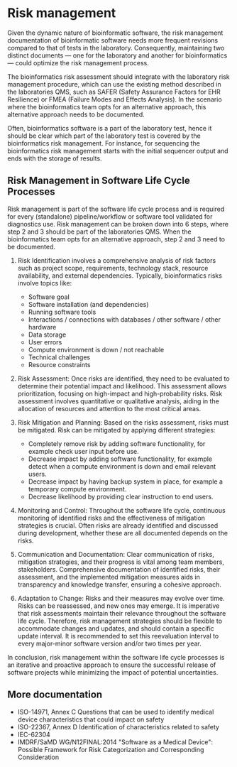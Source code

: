 # Risk management

Given the dynamic nature of bioinformatic software, the risk management documentation of bioinformatic software needs more frequent revisions compared to that of tests in the laboratory. Consequently, maintaining two distinct documents — one for the laboratory and another for bioinformatics — could optimize the risk management process.

The bioinformatics risk assessment should integrate with the laboratory risk management procedure, which can use the existing method described in the laboratories QMS, such as SAFER (Safety Assurance Factors for EHR Resilience) or FMEA (Failure Modes and Effects Analysis). In the scenario where the bioinformatics team opts for an alternative approach, this alternative approach needs to be documented.

Often, bioinformatics software is a part of the laboratory test, hence it should be clear which part of the laboratory test is covered by the bioinformatics risk management. For instance, for sequencing the bioinformatics risk management starts with the initial sequencer output and ends with the storage of results.

## Risk Management in Software Life Cycle Processes

Risk management is part of the software life cycle process and is required for every (standalone) pipeline/workflow or software tool validated for diagnostics use. Risk management can be broken down into 6 steps, where step 2 and 3 should be part of the laboratories QMS. When the bioinformatics team opts for an alternative approach, step 2 and 3 need to be documented.

1. Risk Identification involves a comprehensive analysis of risk factors such as project scope, requirements, technology stack, resource availability, and external dependencies.
   Typically, bioinformatics risks involve topics like:
    - Software goal
    - Software installation (and dependencies)
    - Running software tools
    - Interactions / connections with databases / other software / other hardware
    - Data storage
    - User errors
    - Compute environment is down / not reachable
    - Technical challenges
    - Resource constraints
2. Risk Assessment: Once risks are identified, they need to be evaluated to determine their potential impact and likelihood. This assessment allows prioritization, focusing on high-impact and high-probability risks. Risk assessment involves quantitative or qualitative analysis, aiding in the allocation of resources and attention to the most critical areas.
3. Risk Mitigation and Planning: Based on the risks assessment, risks must be mitigated. Risk can be mitigated by applying different strategies:

    - Completely remove risk by adding software functionality, for example check user input before use.
    - Decrease impact by adding software functionality, for example detect when a compute environment is down and email relevant users.
    - Decrease impact by having backup system in place, for example a temporary compute environment.
    - Decrease likelihood by providing clear instruction to end users.

4. Monitoring and Control: Throughout the software life cycle, continuous monitoring of identified risks and the effectiveness of mitigation strategies is crucial. Often risks are already identified and discussed during development, whether these are all documented depends on the risks.
5. Communication and Documentation: Clear communication of risks, mitigation strategies, and their progress is vital among team members, stakeholders. Comprehensive documentation of identified risks, their assessment, and the implemented mitigation measures aids in transparency and knowledge transfer, ensuring a cohesive approach.
6. Adaptation to Change: Risks and their measures may evolve over time. Risks can be reassessed, and new ones may emerge. It is imperative that risk assessments maintain their relevance throughout the software life cycle. Therefore, risk management strategies should be flexible to accommodate changes and updates, and should contain a specific update interval. It is recommended to set this reevaluation interval to every major-minor software version and/or two times per year.

In conclusion, risk management within the software life cycle processes is an iterative and proactive approach to ensure the successful release of software projects while minimizing the impact of potential uncertainties.

## More documentation

-   ISO-14971, Annex C Questions that can be used to identify medical device characteristics that could impact on safety
-   ISO-22367, Annex D Identification of characteristics related to safety
-   IEC-62304
-   IMDRF/SaMD WG/N12FINAL:2014 "Software as a Medical Device": Possible Framework for Risk Categorization and Corresponding Consideration

